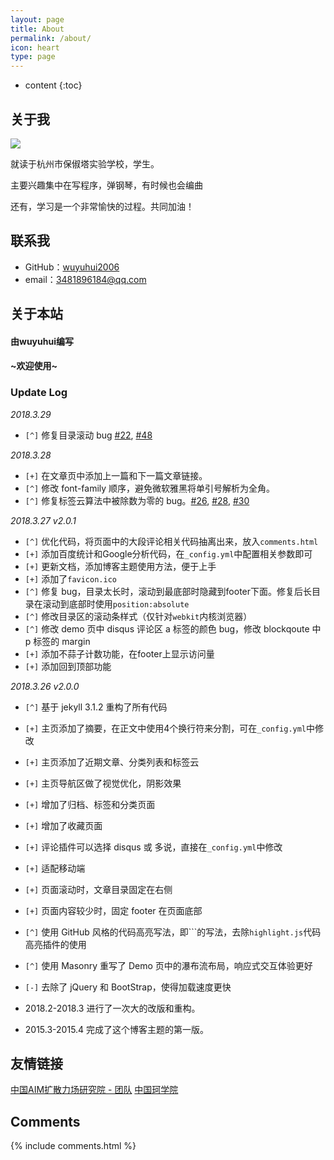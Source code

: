 ```yaml
---
layout: page
title: About
permalink: /about/
icon: heart
type: page
---
```


* content
{:toc}

## 关于我
![](https://ipcounter.ihcr.top/?mode=2&mail=3481896184@qq.com&str=%E7%8F%82%E5%AD%A6%E6%98%AF%E4%B8%96%E7%95%8C%E7%AC%AC%E4%B8%80%E7%94%9F%E4%BA%A7%E5%8A%9B~&qq=3481896184&gh=wuyuhui2006&lg=%E4%B8%AD%E5%9B%BDAIM%E6%89%A9%E6%95%A3%E5%8A%9B%E5%9C%BA%E7%A0%94%E7%A9%B6%E9%99%A2&strsize=18&pic=Chtholly)

就读于杭州市保俶塔实验学校，学生。

主要兴趣集中在写程序，弹钢琴，有时候也会编曲

还有，学习是一个非常愉快的过程。共同加油！

## 联系我

* GitHub：[wuyuhui2006](https://github.com/wuyuhui2006)
* email：3481896184@qq.com

## 关于本站

#### 由wuyuhui编写

#### ~欢迎使用~

### Update Log

*2018.3.29*

- `[^]` 修复目录滚动 bug [#22](https://github.com/Gaohaoyang/gaohaoyang.github.io/issues/22), [#48](https://github.com/Gaohaoyang/gaohaoyang.github.io/issues/48)

*2018.3.28*

* `[+]` 在文章页中添加上一篇和下一篇文章链接。
* `[^]` 修改 font-family 顺序，避免微软雅黑将单引号解析为全角。
* `[^]` 修复标签云算法中被除数为零的 bug。[#26](https://github.com/Gaohaoyang/gaohaoyang.github.io/issues/26), [#28](https://github.com/Gaohaoyang/gaohaoyang.github.io/issues/28), [#30](https://github.com/Gaohaoyang/gaohaoyang.github.io/issues/30)

*2018.3.27 v2.0.1*

* `[^]` 优化代码，将页面中的大段评论相关代码抽离出来，放入`comments.html`
* `[+]` 添加百度统计和Google分析代码，在`_config.yml`中配置相关参数即可
* `[+]` 更新文档，添加博客主题使用方法，便于上手
* `[+]` 添加了`favicon.ico`
* `[^]` 修复 bug，目录太长时，滚动到最底部时隐藏到footer下面。修复后长目录在滚动到底部时使用`position:absolute`
* `[^]` 修改目录区的滚动条样式（仅针对`webkit`内核浏览器）
* `[^]` 修改 demo 页中 disqus 评论区 a 标签的颜色 bug，修改 blockqoute 中 p 标签的 margin
* `[+]` 添加不蒜子计数功能，在footer上显示访问量
* `[+]` 添加回到顶部功能

*2018.3.26 v2.0.0*

* `[^]` 基于 jekyll 3.1.2 重构了所有代码
* `[+]` 主页添加了摘要，在正文中使用4个换行符来分割，可在`_config.yml`中修改
* `[+]` 主页添加了近期文章、分类列表和标签云
* `[+]` 主页导航区做了视觉优化，阴影效果
* `[+]` 增加了归档、标签和分类页面
* `[+]` 增加了收藏页面
* `[+]` 评论插件可以选择 disqus 或 多说，直接在`_config.yml`中修改
* `[+]` 适配移动端
* `[+]` 页面滚动时，文章目录固定在右侧
* `[+]` 页面内容较少时，固定 footer 在页面底部
* `[^]` 使用 GitHub 风格的代码高亮写法，即\`\`\`的写法，去除`highlight.js`代码高亮插件的使用
* `[^]` 使用 Masonry 重写了 Demo 页中的瀑布流布局，响应式交互体验更好
* `[-]` 去除了 jQuery 和 BootStrap，使得加载速度更快

* 2018.2-2018.3 进行了一次大的改版和重构。

* 2015.3-2015.4 完成了这个博客主题的第一版。

## 友情链接

[中国AIM扩散力场研究院 - 团队](https://www.luogu.org/team/show?teamid=11941)
[中国珂学院](https://www.chtholly.ac.cn/)


## Comments

{% include comments.html %}
